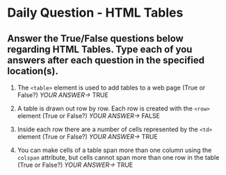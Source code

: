 # Daily Question - HTML Tables

## Answer the True/False questions below regarding HTML Tables. Type each of you answers after each question in the specified location(s).

1. The ```<table>``` element is used to add tables to a web page (True or False?) *YOUR ANSWER->* TRUE

2. A table is drawn out row by row. Each row is created with the ```<row>``` element (True or False?) *YOUR ANSWER->* FALSE

3. Inside each row there are a number of cells represented by the ```<td>``` element (True or False?) *YOUR ANSWER->* TRUE 

4. You can make cells of a table span more than one column using the ```colspan``` attribute, but cells cannot span more than one row in the table (True or False?) *YOUR ANSWER->* TRUE
